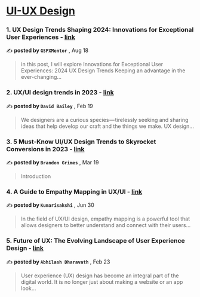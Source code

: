 
<h1><a href=https://medium.com/tag/ui-ux-design-trends/recommended target="_blank" rel="noopener noreferrer">UI-UX Design</a></h1>
<h3>1. UX Design Trends Shaping 2024: Innovations for Exceptional User Experiences - <a href=https://medium.com/@girishsolanki20/ux-design-trends-shaping-2024-innovations-for-exceptional-user-experiences-53313fa8cae3?source=tag_recommended_feed---------0-84----------ui_ux_design_trends----------b9acfcca_53a6_4917_aa17_6a566c994225------- target="_blank" rel="noopener noreferrer">link</a></h3>

✍️ **posted by `GSFXMentor`** <date> , Aug 18</date>

<blockquote>in this post, I will explore Innovations for Exceptional User Experiences: 2024 UX Design Trends
Keeping an advantage in the ever-changing…</blockquote>

<h3>2. UX/UI design trends in 2023 - <a href=https://medium.com/magnetic/ux-ui-design-trends-in-2023-efdc94ea0fb7?source=tag_recommended_feed---------1-85----------ui_ux_design_trends----------b9acfcca_53a6_4917_aa17_6a566c994225------- target="_blank" rel="noopener noreferrer">link</a></h3>

✍️ **posted by `David Bailey`** <date> , Feb 19</date>

<blockquote>We designers are a curious species — tirelessly seeking and sharing ideas that help develop our craft and the things we make. UX design…</blockquote>

<h3>3. 5 Must-Know UI/UX Design Trends to Skyrocket Conversions in 2023 - <a href=https://medium.com/design-bootcamp/5-must-know-ui-ux-design-trends-to-skyrocket-conversions-in-2023-3ad170752a26?source=tag_recommended_feed---------2-84----------ui_ux_design_trends----------b9acfcca_53a6_4917_aa17_6a566c994225------- target="_blank" rel="noopener noreferrer">link</a></h3>

✍️ **posted by `Brandon Grimes`** <date> , Mar 19</date>

<blockquote>Introduction</blockquote>

<h3>4. A Guide to Empathy Mapping in UX/UI - <a href=https://medium.com/@kumarisakshi9595/a-guide-to-empathy-mapping-in-ux-ui-7eeae0570ebe?source=tag_recommended_feed---------3-85----------ui_ux_design_trends----------b9acfcca_53a6_4917_aa17_6a566c994225------- target="_blank" rel="noopener noreferrer">link</a></h3>

✍️ **posted by `Kumarisakshi`** <date> , Jun 30</date>

<blockquote>In the field of UX/UI design, empathy mapping is a powerful tool that allows designers to better understand and connect with their users…</blockquote>

<h3>5. Future of UX: The Evolving Landscape of User Experience Design - <a href=https://medium.com/@abhigibbs20/beyond-aesthetics-the-evolving-landscape-of-user-experience-design-635facf1838c?source=tag_recommended_feed---------4-84----------ui_ux_design_trends----------b9acfcca_53a6_4917_aa17_6a566c994225------- target="_blank" rel="noopener noreferrer">link</a></h3>

✍️ **posted by `Abhilash Dharavath`** <date> , Feb 23</date>

<blockquote>User experience (UX) design has become an integral part of the digital world. It is no longer just about making a website or an app look…</blockquote>

